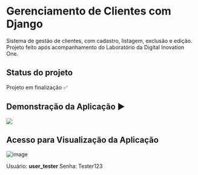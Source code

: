 # Gerenciamento de Clientes com Django
Sistema de gestão de clientes, com cadastro, listagem, exclusão e edição. Projeto feito após acompanhamento do Laboratório da Digital Inovation One.


## Status do projeto
Projeto em finalização ✅

## Demonstração da Aplicação ▶
<img src="https://cdn.discordapp.com/attachments/887123408838615101/940303503631478864/demonstracao.png">

## Acesso para Visualização da Aplicação
![image](https://user-images.githubusercontent.com/86068797/152844175-1350258f-1a55-4242-95a9-cc7d308491be.png)

Usuário: **user_tester**
Senha: Tester123
